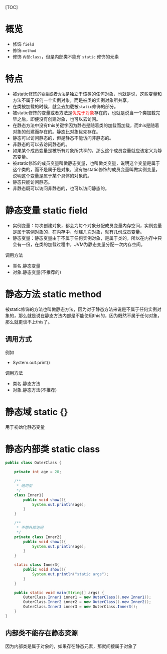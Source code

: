 [TOC]

# 概览
+ 修饰 `field`
+ 修饰 `method`
+ 修饰 `内部class`，但是内部类不能有 `static` 修饰的元素

# 特点
+ 被static修饰的`变量`或者`方法`是独立于该类的任何对象，也就是说，这些变量和方法不属于任何一个实例对象，而是被类的实例对象所共享。
+ 在类被加载的时候，就会去加载被`static`修饰的部分。
+ 被static修饰的变量或者方法是<font color="red">优先于对象</font>存在的，也就是说当一个类加载完毕之后，即便没有创建对象，也可以去访问。
+ 在静态方法中没有this关键字因为静态是随着类的加载而加载，而this是随着对象的创建而存在的。静态比对象优先存在。
+ 静态可以访问静态的，但是静态不能访问非静态的。
+ 非静态的可以去访问静态的。
+ 如果某个成员变量是被所有对象所共享的，那么这个成员变量就应该定义为静态变量。
+ 被static修饰的成员变量叫做静态变量，也叫做类变量，说明这个变量是属于这个类的，而不是属于是对象，没有被static修饰的成员变量叫做实例变量，说明这个变量是属于某个具体的对象的。
+ 静态只能访问静态。
+ 非静态既可以访问非静态的，也可以访问静态的。



# 静态变量 static field
+ 实例变量：每次创建对象，都会为每个对象分配成员变量内存空间，实例变量是属于实例对象的，在内存中，创建几次对象，就有几份成员变量。
+ 静态变量：静态变量由于不属于任何实例对象，是属于类的，所以在内存中只会有一份，在类的加载过程中，JVM为静态变量分配一次内存空间。

调用方法
+ 类名.静态变量
+ 对象.静态变量(不推荐的)

# 静态方法 static method
被static修饰的方法也叫做静态方法，因为对于静态方法来说是不属于任何实例对象的，那么就是说在静态方法内部是不能使用this的，因为既然不属于任何对象，那么就更谈不上this了。

## 调用方式
例如
+ System.out.print()

调用方法
+ 类名.静态方法
+ 对象.静态方法(不推荐)

# 静态域 static {}
用于初始化静态变量

# 静态内部类 static class
```java
public class OuterClass {

    private int age = 20;

    /**
     * 通用型
     */
    class Inner1{
        public void show(){
            System.out.println(age);
        }
    }

    /**
     * 不想外部访问
     */
    private class Inner2{
        public void show(){
            System.out.println(age);
        }
    }

    static class Inner3{
        public void show(){
            System.out.println("static args");
        }
    }

    public static void main(String[] args) {
        OuterClass.Inner1 inner1 = new OuterClass().new Inner1();
        OuterClass.Inner2 inner2 = new OuterClass().new Inner2();
        OuterClass.Inner3 inner3 = new OuterClass.Inner3();
    }
}
```

## 内部类不能存在静态资源
因为内部类是属于对象的，如果存在静态元素，那就间接属于对象了